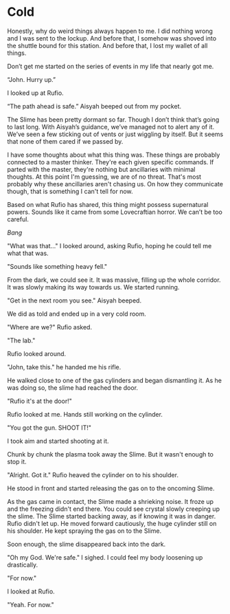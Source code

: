 # Cold

Honestly, why do weird things always happen to me. I did nothing wrong and I was sent to the lockup. And before that, I somehow was shoved into the shuttle bound for this station. And before that, I lost my wallet of all things.

Don’t get me started on the series of events in my life that nearly got me.

“John. Hurry up.”

I looked up at Rufio.

“The path ahead is safe.” Aisyah beeped out from my pocket.

The Slime has been pretty dormant so far. Though I don’t think that’s going to last long. With Aisyah’s guidance, we’ve managed not to alert any of it. We’ve seen a few sticking out of vents or just wiggling by itself. But it seems that none of them cared if we passed by.

I have some thoughts about what this thing was. These things are probably connected to a master thinker. They're each given specific commands. If parted with the master, they're nothing but ancillaries with minimal thoughts. At this point I'm guessing, we are of no threat. That's most probably why these ancillaries aren't chasing us. On how they communicate though, that is something I can't tell for now.

Based on what Rufio has shared, this thing might possess supernatural powers. Sounds like it came from some Lovecraftian horror. We can’t be too careful.

<i>Bang</i>

"What was that..." I looked around, asking Rufio, hoping he could tell me what that was.

"Sounds like something heavy fell."

From the dark, we could see it. It was massive, filling up the whole corridor. It was slowly making its way towards us. We started running.

"Get in the next room you see." Aisyah beeped.

We did as told and ended up in a very cold room.

"Where are we?" Rufio asked.

"The lab."

Rufio looked around.

"John, take this." he handed me his rifle.

He walked close to one of the gas cylinders and began dismantling it. As he was doing so, the slime had reached the door.

"Rufio it's at the door!"

Rufio looked at me. Hands still working on the cylinder.

"You got the gun. SHOOT IT!"

I took aim and started shooting at it.

Chunk by chunk the plasma took away the Slime. But it wasn't enough to stop it.

"Alright. Got it." Rufio heaved the cylinder on to his shoulder.

He stood in front and started releasing the gas on to the oncoming Slime.

As the gas came in contact, the Slime made a shrieking noise. It froze up and the freezing didn't end there. You could see crystal slowly creeping up the slime. The Slime started backing away, as if knowing it was in danger. Rufio didn't let up. He moved forward cautiously, the huge cylinder still on his shoulder. He kept spraying the gas on to the Slime.

Soon enough, the slime disappeared back into the dark.

"Oh my God. We're safe." I sighed. I could feel my body loosening up drastically.

"For now."

I looked at Rufio.

"Yeah. For now."
